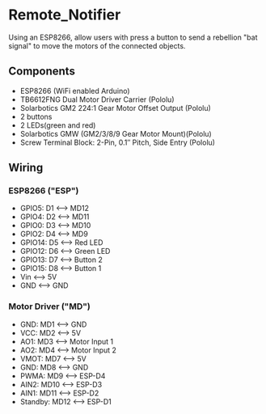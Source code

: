 # Remote_Notifier
Using an ESP8266, allow users with press a button to send a rebellion "bat signal" to move the motors of the connected objects.

## Components
* ESP8266 (WiFi enabled Arduino)
* TB6612FNG Dual Motor Driver Carrier (Pololu)
* Solarbotics GM2 224:1 Gear Motor Offset Output (Pololu)
* 2 buttons
* 2 LEDs(green and red)
* Solarbotics GMW (GM2/3/8/9 Gear Motor Mount)(Pololu)
* Screw Terminal Block: 2-Pin, 0.1″ Pitch, Side Entry (Pololu)

## Wiring
### ESP8266 ("ESP")
* GPIO5:  D1  <--> MD12
* GPIO4:  D2  <--> MD11
* GPIO0:  D3  <--> MD10
* GPIO2:  D4  <--> MD9
* GPIO14: D5  <--> Red LED
* GPIO12: D6  <--> Green LED
* GPIO13: D7  <--> Button 2
* GPIO15: D8  <--> Button 1
* Vin         <--> 5V
* GND         <--> GND

### Motor Driver ("MD")
* GND:      MD1  <--> GND
* VCC:      MD2  <--> 5V
* AO1:      MD3  <--> Motor Input 1
* AO2:      MD4  <--> Motor Input 2
* VMOT:     MD7  <--> 5V
* GND:      MD8  <--> GND
* PWMA:     MD9  <--> ESP-D4
* AIN2:     MD10 <--> ESP-D3
* AIN1:     MD11 <--> ESP-D2
* Standby:  MD12 <--> ESP-D1
